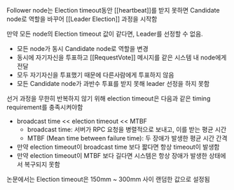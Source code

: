 Follower node는 Election timeout동안 [[heartbeat]]를 받지 못하면 Candidate node로 역할을 바꾸어 [[Leader Election]] 과정을 시작함

만약 모든 node의 Election timeout 값이 같다면, Leader를 선정할 수 없음.
- 모든 node가 동시 Candidate node로 역할을 변경
- 동시에 자기자신을 투표하고 [[RequestVote]] 메시지를 같은 시스템 내 node에게 전달
- 모두 자기자신을 투표했기 때문에 다른사람에게 투표하지 않음
- 모든 Candidate node가 과반수 투표를 받지 못해 leader 선정을 하지 못함

선거 과정을 무한히 반복하지 않기 위해 election timeout은 다음과 같은 timing requirement를 충족시켜야함
- broadcast time << election timeout << MTBF
	- broadcast time: 서버가 RPC 요청을 병렬적으로 보내고, 이를 받는 평균 시간
	- MTBF (Mean time between failure time):  두 장애가 발생한 평균 시간 간격
- 만약 election timeout이 broadcast time 보다 짧다면 항상 timeout이 발생함
- 만약 election timeout이 MTBF 보다 길다면 시스템은 항상 장애가 발생한 상태에서 복구되지 못함

논문에서는 Election timeout은 150mm ~ 300mm 사이 랜덤한 값으로 설정됨